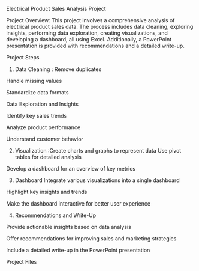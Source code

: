 Electrical Product Sales Analysis Project

Project Overview:
This project involves a comprehensive analysis of electrical product sales data. The process includes data cleaning, exploring insights, performing data exploration, creating visualizations, and developing a dashboard, all using Excel. Additionally, a PowerPoint presentation is provided with recommendations and a detailed write-up.


Project Steps

1. Data Cleaning : Remove duplicates

Handle missing values

Standardize data formats

Data Exploration and Insights

Identify key sales trends

Analyze product performance

Understand customer behavior





2. Visualization :Create charts and graphs to represent data
Use pivot tables for detailed analysis

Develop a dashboard for an overview of key metrics



3. Dashboard
Integrate various visualizations into a single dashboard

Highlight key insights and trends

Make the dashboard interactive for better user experience



4. Recommendations and Write-Up

Provide actionable insights based on data analysis

Offer recommendations for improving sales and marketing strategies

Include a detailed write-up in the PowerPoint presentation


Project Files

Excel Files: Contain the cleaned data, data exploration, visualizations, and dashboard.


PowerPoint Presentation: Includes recommendations and a detailed write-up of the analysis.

Screenshots: Due to large file sizes, screenshots of the dashboard and dataset are included.


Contact
For any questions or feedback, feel free to reach out.

